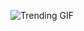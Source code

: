 
<!-- GIF_SECTION -->
![Trending GIF](https://media3.giphy.com/media/v1.Y2lkPThiYjIxNzcydWFtdjg1eTlhMWJ2aW4xMnFyemV1NWYzMTVuenZyYWYxZnEwejYzYiZlcD12MV9naWZzX3NlYXJjaCZjdD1n/x8ClinVTwo4IE/giphy.gif)
<!-- END_GIF_SECTION -->
